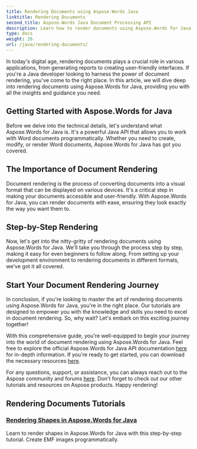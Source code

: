 ```yaml
---
title: Rendering Documents using Aspose.Words Java
linktitle: Rendering Documents
second_title: Aspose.Words Java Document Processing API
description: Learn how to render documents using Aspose.Words for Java in this comprehensive tutorial. Get step-by-step guidance, tips, and examples for efficient document rendering.
type: docs
weight: 26
url: /java/rendering-documents/
---
```


In today's digital age, rendering documents plays a crucial role in various applications, from generating reports to creating user-friendly interfaces. If you're a Java developer looking to harness the power of document rendering, you've come to the right place. In this article, we will dive deep into rendering documents using Aspose.Words for Java, providing you with all the insights and guidance you need.

## Getting Started with Aspose.Words for Java

Before we delve into the technical details, let's understand what Aspose.Words for Java is. It's a powerful Java API that allows you to work with Word documents programmatically. Whether you need to create, modify, or render Word documents, Aspose.Words for Java has got you covered.

## The Importance of Document Rendering

Document rendering is the process of converting documents into a visual format that can be displayed on various devices. It's a critical step in making your documents accessible and user-friendly. With Aspose.Words for Java, you can render documents with ease, ensuring they look exactly the way you want them to.

## Step-by-Step Rendering

Now, let's get into the nitty-gritty of rendering documents using Aspose.Words for Java. We'll take you through the process step by step, making it easy for even beginners to follow along. From setting up your development environment to rendering documents in different formats, we've got it all covered.

## Start Your Document Rendering Journey

In conclusion, if you're looking to master the art of rendering documents using Aspose.Words for Java, you're in the right place. Our tutorials are designed to empower you with the knowledge and skills you need to excel in document rendering. So, why wait? Let's embark on this exciting journey together!

With this comprehensive guide, you're well-equipped to begin your journey into the world of document rendering using Aspose.Words for Java. Feel free to explore the official Aspose.Words for Java API documentation [here](https://reference.aspose.com/words/java/) for in-depth information. If you're ready to get started, you can download the necessary resources [here](https://releases.aspose.com/words/java/).

For any questions, support, or assistance, you can always reach out to the Aspose community and forums [here](https://forum.aspose.com/). Don't forget to check out our other tutorials and resources on Aspose products. Happy rendering!

## Rendering Documents Tutorials
### [Rendering Shapes in Aspose.Words for Java](./rendering-shapes/)
Learn to render shapes in Aspose.Words for Java with this step-by-step tutorial. Create EMF images programmatically.
